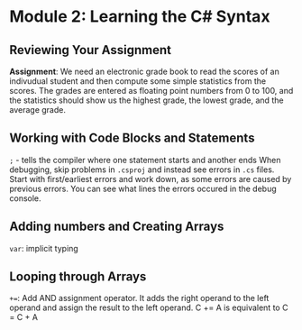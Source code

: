 # Module 2: Learning the C# Syntax

## Reviewing Your Assignment
**Assignment**: We need an electronic grade book to read the scores of an indivudual student and then compute some simple statistics from the scores.
The grades are entered as floating point numbers from 0 to 100, and the statistics should show us the highest grade, the lowest grade, and the average grade.

## Working with Code Blocks and Statements
`;` - tells the compiler where one statement starts and another ends
When debugging, skip problems in `.csproj` and instead see errors in `.cs` files. Start with first/earliest errors and work down, as some errors are caused by previous errors. You can see what lines the errors occured in the debug console.

## Adding numbers and Creating Arrays
`var`: implicit typing

## Looping through Arrays
`+=`: Add AND assignment operator. It adds the right operand to the left operand and assign the result to the left operand.	C += A is equivalent to C = C + A